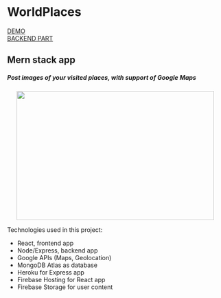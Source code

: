 # WorldPlaces

[DEMO](https://places-mern-c8f5b.web.app/)  
[BACKEND PART](https://github.com/pre-ska/places-backend)

## Mern stack app

##### Post images of your visited places, with support of Google Maps

<p align="center">
  <img width="460" height="300" src="(https://i.imgur.com/O2i5xKA.png)">
</p>

Technologies used in this project:

- React, frontend app
- Node/Express, backend app
- Google APIs (Maps, Geolocation)
- MongoDB Atlas as database
- Heroku for Express app
- Firebase Hosting for React app
- Firebase Storage for user content
